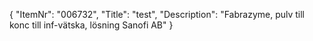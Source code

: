 {
  "ItemNr": "006732",
  "Title": "test",
  "Description": "Fabrazyme, pulv till konc till inf-vätska, lösning Sanofi AB"
}